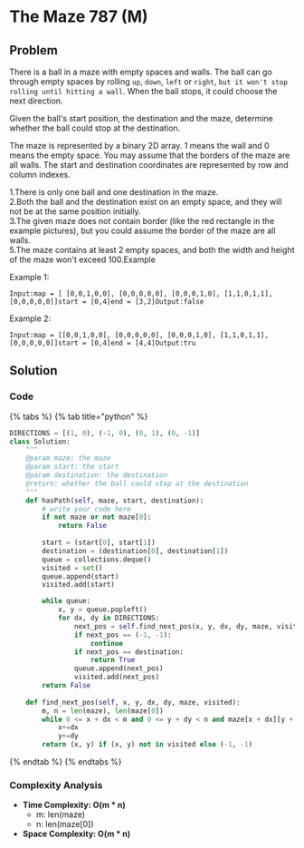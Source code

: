 # The Maze 787 \(M\)

## Problem

There is a ball in a maze with empty spaces and walls. The ball can go through empty spaces by rolling `up`, `down`, `left` or `right`, `but it won't stop rolling until hitting a wall`. When the ball stops, it could choose the next direction.

Given the ball's start position, the destination and the maze, determine whether the ball could stop at the destination.

The maze is represented by a binary 2D array. 1 means the wall and 0 means the empty space. You may assume that the borders of the maze are all walls. The start and destination coordinates are represented by row and column indexes.

1.There is only one ball and one destination in the maze.  
2.Both the ball and the destination exist on an empty space, and they will not be at the same position initially.  
3.The given maze does not contain border \(like the red rectangle in the example pictures\), but you could assume the border of the maze are all walls.  
5.The maze contains at least 2 empty spaces, and both the width and height of the maze won't exceed 100.Example

Example 1:

```text
Input:map = [ [0,0,1,0,0], [0,0,0,0,0], [0,0,0,1,0], [1,1,0,1,1], [0,0,0,0,0]]start = [0,4]end = [3,2]Output:false
```

Example 2:

```text
Input:map = [[0,0,1,0,0], [0,0,0,0,0], [0,0,0,1,0], [1,1,0,1,1], [0,0,0,0,0]]start = [0,4]end = [4,4]Output:tru
```

## Solution 

### Code

{% tabs %}
{% tab title="python" %}
```python
DIRECTIONS = [(1, 0), (-1, 0), (0, 1), (0, -1)]
class Solution:
    """
    @param maze: the maze
    @param start: the start
    @param destination: the destination
    @return: whether the ball could stop at the destination
    """
    def hasPath(self, maze, start, destination):
        # write your code here
        if not maze or not maze[0]:
            return False
        
        start = (start[0], start[1])
        destination = (destination[0], destination[1])
        queue = collections.deque()
        visited = set()
        queue.append(start)
        visited.add(start)

        while queue:
            x, y = queue.popleft()
            for dx, dy in DIRECTIONS:
                next_pos = self.find_next_pos(x, y, dx, dy, maze, visited)
                if next_pos == (-1, -1):
                    continue
                if next_pos == destination:
                    return True
                queue.append(next_pos)
                visited.add(next_pos)
        return False
    
    def find_next_pos(self, x, y, dx, dy, maze, visited):
        m, n = len(maze), len(maze[0])
        while 0 <= x + dx < m and 0 <= y + dy < n and maze[x + dx][y + dy] == 0:
            x+=dx
            y+=dy
        return (x, y) if (x, y) not in visited else (-1, -1)   
```
{% endtab %}
{% endtabs %}

### Complexity Analysis

* **Time Complexity: O\(m \* n\)**
  * m: len\(maze\)
  * n: len\(maze\[0\]\)
* **Space Complexity: O\(m \* n\)**

